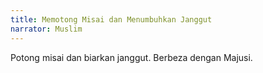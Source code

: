 ```yaml
---
title: Memotong Misai dan Menumbuhkan Janggut
narrator: Muslim
---
```


Potong misai dan biarkan janggut. Berbeza dengan Majusi.
